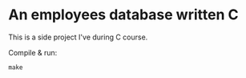 # An employees database written C
This is a side project I've during C course.

Compile & run:
```
make
```
